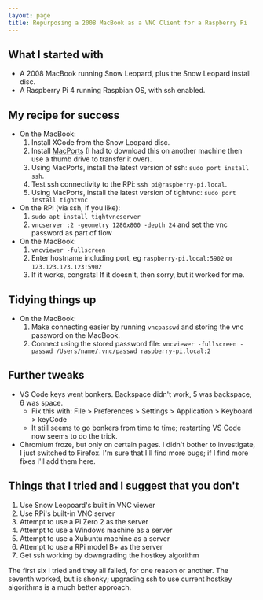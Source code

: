 ```yaml
---
layout: page
title: Repurposing a 2008 MacBook as a VNC Client for a Raspberry Pi
---
```


## What I started with
- A 2008 MacBook running Snow Leopard, plus the Snow Leopard install disc.
- A Raspberry Pi 4 running Raspbian OS, with ssh enabled.

## My recipe for success
- On the MacBook:
    1. Install XCode from the Snow Leopard disc.
    1. Install [MacPorts](https://www.macports.org/) (I had to download this on another machine then use a thumb drive to transfer it over).
    1. Using MacPorts, install the latest version of ssh: `sudo port install ssh`.
    1. Test ssh connectivity to the RPi: `ssh pi@raspberry-pi.local`.
    1. Using MacPorts, install the latest version of tightvnc: `sudo port install tightvnc`
- On the RPi (via ssh, if you like):
    1. `sudo apt install tightvncserver`
    1. `vncserver :2 -geometry 1280x800 -depth 24` and set the vnc password as part of flow
- On the MacBook:
    1. `vncviewer -fullscreen`
    1. Enter hostname including port, eg `raspberry-pi.local:5902` or `123.123.123.123:5902`
    1. If it works, congrats! If it doesn't, then sorry, but it worked for me.

## Tidying things up
- On the MacBook:
    1. Make connecting easier by running `vncpasswd` and storing the vnc password on the MacBook.
    1. Connect using the stored password file: `vncviewer -fullscreen -passwd /Users/name/.vnc/passwd raspberry-pi.local:2`

## Further tweaks
- VS Code keys went bonkers. Backspace didn't work, 5 was backspace, 6 was space.
    - Fix this with: File > Preferences > Settings > Application > Keyboard > keyCode
    - It still seems to go bonkers from time to time; restarting VS Code now seems to do the trick.
- Chromium froze, but only on certain pages. I didn't bother to investigate, I just switched to Firefox.
I'm sure that I'll find more bugs; if I find more fixes I'll add them here.

## Things that I tried and I suggest that you don't
1. Use Snow Leopoard's built in VNC viewer
1. Use RPi's built-in VNC server
1. Attempt to use a Pi Zero 2 as the server
1. Attempt to use a Windows machine as a server
1. Attempt to use a Xubuntu machine as a server
1. Attempt to use a RPi model B+ as the server
1. Get ssh working by downgrading the hostkey algorithm

The first six I tried and they all failed, for one reason or another. The seventh worked, but is shonky; upgrading ssh to use current hostkey algorithms is a much better approach.
